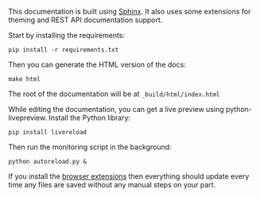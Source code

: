 This documentation is built using [Sphinx](http://sphinx-doc.org). It also uses some extensions for theming and REST API
documentation support.

Start by installing the requirements:

    pip install -r requirements.txt

Then you can generate the HTML version of the docs:

    make html

The root of the documentation will be at `_build/html/index.html`

While editing the documentation, you can get a live preview using python-livepreview. Install the Python library:

    pip install livereload

Then run the monitoring script in the background:

    python autoreload.py &

If you install the [browser extensions](http://livereload.com/) then everything should update every time any files are
saved without any manual steps on your part.